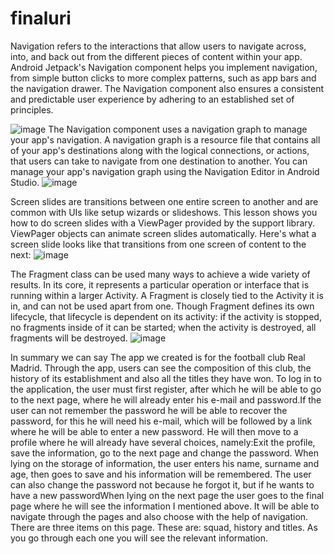 # finaluri

Navigation refers to the interactions that allow users to navigate across, into, and back out from the different pieces of content within your app. Android Jetpack's Navigation component helps you implement navigation, from simple button clicks to more complex patterns, such as app bars and the navigation drawer. The Navigation component also ensures a consistent and predictable user experience by adhering to an established set of principles.

![image](https://user-images.githubusercontent.com/98016864/151825121-a2962a2c-76dc-4317-9bb4-b0f1f75f1875.png )
The Navigation component uses a navigation graph to manage your app's navigation. A navigation graph is a resource file that contains all of your app's destinations along with the logical connections, or actions, that users can take to navigate from one destination to another. You can manage your app's navigation graph using the Navigation Editor in Android Studio.
![image](https://user-images.githubusercontent.com/98016864/151827049-0509f39d-8025-49f4-aa37-262a051ad9f4.png)

Screen slides are transitions between one entire screen to another and are common with UIs like setup wizards or slideshows. This lesson shows you how to do screen slides with a ViewPager provided by the support library. ViewPager objects can animate screen slides automatically. Here's what a screen slide looks like that transitions from one screen of content to the next:
![image](https://user-images.githubusercontent.com/98016864/151828376-4617f155-c7cc-4d11-9f88-73174ad8dd60.png)

The Fragment class can be used many ways to achieve a wide variety of results. In its core, it represents a particular operation or interface that is running within a larger Activity. A Fragment is closely tied to the Activity it is in, and can not be used apart from one. Though Fragment defines its own lifecycle, that lifecycle is dependent on its activity: if the activity is stopped, no fragments inside of it can be started; when the activity is destroyed, all fragments will be destroyed.
![image](https://user-images.githubusercontent.com/98016864/151828578-ef948517-8a62-4607-bc87-ec550157859b.png)

In summary we can say The app we created is for the football club Real Madrid. Through the app, users can see the composition of this club, the history of its establishment and also all the titles they have won. To log in to the application, the user must first register, after which he will be able to go to the next page, where he will already enter his e-mail and password.If the user can not remember the password he will be able to recover the password, for this he will need his e-mail, which will be followed by a link where he will be able to enter a new password. He will then move to a profile where he will already have several choices, namely:Exit the profile, save the information, go to the next page and change the password. When lying on the storage of information, the user enters his name, surname and age, then goes to save and his information will be remembered. The user can also change the password not because he forgot it, but if he wants to have a new passwordWhen lying on the next page the user goes to the final page where he will see the information I mentioned above. It will be able to navigate through the pages and also choose with the help of navigation. There are three items on this page. These are: squad, history and titles. As you go through each one you will see the relevant information.








